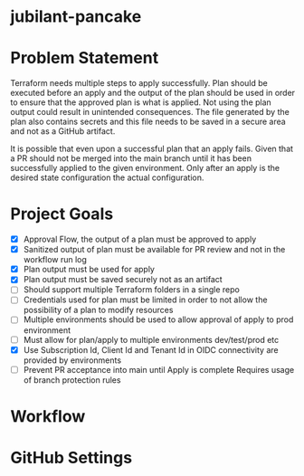 # jubilant-pancake

# Problem Statement
Terraform needs multiple steps to apply successfully.  Plan should be executed before an apply and the output of the plan should be used in order to ensure that the approved plan is what is applied.  Not using the plan output could result in unintended consequences.  The file generated by the plan also contains secrets and this file needs to be saved in a secure area and not as a GitHub artifact.

It is possible that even upon a successful plan that an apply fails.  Given that a PR should not be merged into the main branch until it has been successfully applied to the given environment.  Only after an apply is the desired state configuration the actual configuration.

# Project Goals

- [X] Approval Flow, the output of a plan must be approved to apply
- [X] Sanitized output of plan must be available for PR review and not in the workflow run log
- [X] Plan output must be used for apply
- [X] Plan output must be saved securely not as an artifact
- [ ] Should support multiple Terraform folders in a single repo
- [ ] Credentials used for plan must be limited in order to not allow the possibility of a plan to modify resources
- [ ] Multiple environments should be used to allow approval of apply to prod environment
- [ ] Must allow for plan/apply to multiple environments dev/test/prod etc
- [X] Use Subscription Id, Client Id and Tenant Id in OIDC connectivity are provided by environments
- [ ] Prevent PR acceptance into main until Apply is complete
      Requires usage of branch protection rules

# Workflow

# GitHub Settings

